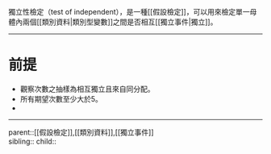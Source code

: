                                                         獨立性檢定（test of independent），是一種[[假設檢定]]，可以用來檢定單一母體內兩個[[類別資料|類別型變數]]之間是否相互[[獨立事件|獨立]]。
- - -
# 前提
- 觀察次數之抽樣為相互獨立且來自同分配。
- 所有期望次數至少大於5。
- 
- - -
parent::[[假設檢定]],[[類別資料]],[[獨立事件]]  
sibling::
child::